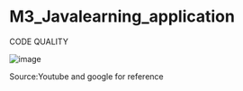 # M3_Javalearning_application

CODE QUALITY

![image](https://user-images.githubusercontent.com/85053703/158023690-f64379dd-faae-4ff5-ab24-6298f0671cee.png)


Source:Youtube and google for reference


